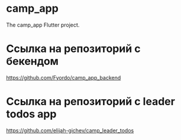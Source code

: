 # camp_app
The camp_app Flutter project.

# Ссылка на репозиторий с бекендом
https://github.com/Fyordo/camp_app_backend

# Ссылка на репозиторий с leader todos app
https://github.com/elijah-gichev/camp_leader_todos

